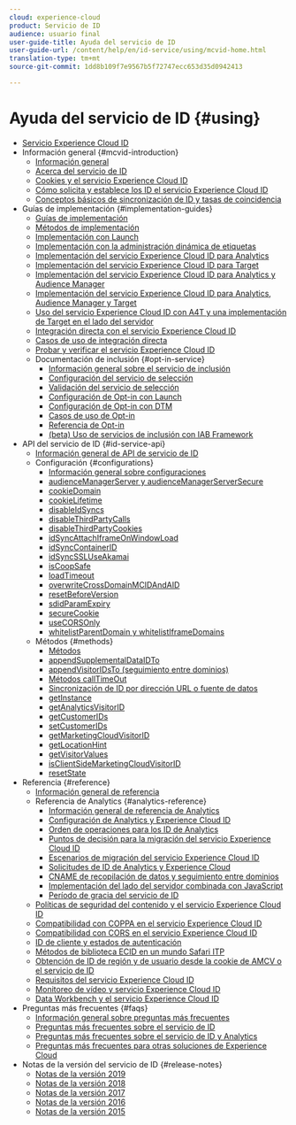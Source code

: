 ```yaml
---
cloud: experience-cloud
product: Servicio de ID
audience: usuario final
user-guide-title: Ayuda del servicio de ID
user-guide-url: /content/help/en/id-service/using/mcvid-home.html
translation-type: tm+mt
source-git-commit: 1dd8b109f7e9567b5f72747ecc653d35d0942413

---
```



# Ayuda del servicio de ID {#using}

+ [Servicio Experience Cloud ID](mcvid-home.md)
+ Información general  {#mcvid-introduction}
   + [Información general  ](mcvid-introduction/mcvid-overview.md)
   + [Acerca del servicio de ID](mcvid-introduction/mcvid-about-id-service.md)
   + [Cookies y el servicio Experience Cloud ID](mcvid-introduction/mcvid-cookies.md)
   + [Cómo solicita y establece los ID el servicio Experience Cloud ID](mcvid-introduction/mcvid-id-request.md)
   + [Conceptos básicos de sincronización de ID y tasas de coincidencia](mcvid-introduction/mcvid-match-rates.md)
+ Guías de implementación {#implementation-guides}
   + [Guías de implementación](mcvid-implementation-guides/mcvid-implementation-guides.md)
   + [Métodos de implementación](mcvid-implementation-guides/mcvid-implementation-methods.md)
   + [Implementación con Launch](mcvid-implementation-guides/ecid-implement-with-launch.md)
   + [Implementación con la administración dinámica de etiquetas](mcvid-implementation-guides/mcvid-standard.md)
   + [Implementación del servicio Experience Cloud ID para Analytics](mcvid-implementation-guides/mcvid-setup-analytics.md)
   + [Implementación del servicio Experience Cloud ID para Target](mcvid-implementation-guides/mcvid-setup-target.md)
   + [Implementación del servicio Experience Cloud ID para Analytics y Audience Manager](mcvid-implementation-guides/mcvid-setup-aam-analytics.md)
   + [Implementación del servicio Experience Cloud ID para Analytics, Audience Manager y Target](mcvid-implementation-guides/mcvid-setup-aam-analytics-target.md)
   + [Uso del servicio Experience Cloud ID con A4T y una implementación de Target en el lado del servidor](mcvid-implementation-guides/ecid-a4t-target.md)
   + [Integración directa con el servicio Experience Cloud ID](mcvid-implementation-guides/mcvid-direct-integration.md)
   + [Casos de uso de integración directa](mcvid-implementation-guides/mcvid-direct-integration-examples.md)
   + [Probar y verificar el servicio Experience Cloud ID](mcvid-implementation-guides/mcvid-test-verify.md)
   + Documentación de inclusión {#opt-in-service}
      + [Información general sobre el servicio de inclusión](mcvid-implementation-guides/opt-in-service/mcvid-optin-overview.md)
      + [Configuración del servicio de selección](mcvid-implementation-guides/opt-in-service/getting-started.md)
      + [Validación del servicio de selección](mcvid-implementation-guides/opt-in-service/testing-optin-and-iab-plugin.md)
      + [Configuración de Opt-in con Launch](mcvid-implementation-guides/opt-in-service/launch.md)
      + [Configuración de Opt-in con DTM](mcvid-implementation-guides/opt-in-service/optin-dtm.md)
      + [Casos de uso de Opt-in](mcvid-implementation-guides/opt-in-service/use-cases.md)
      + [Referencia de Opt-in](mcvid-implementation-guides/opt-in-service/api.md)
      + [(beta) Uso de servicios de inclusión con IAB Framework](mcvid-implementation-guides/opt-in-service/iab.md)
+ API del servicio de ID {#id-service-api}
   + [Información general de API de servicio de ID](mcvid-library/mcvid-library.md)
   + Configuración {#configurations}
      + [Información general sobre configuraciones](mcvid-library/mcvid-function-vars/mcvid-function-vars.md)
      + [audienceManagerServer y audienceManagerServerSecure](mcvid-library/mcvid-function-vars/mcvid-subdomain-config.md)
      + [cookieDomain](mcvid-library/mcvid-function-vars/mcvid-cookiedomain.md)
      + [cookieLifetime](mcvid-library/mcvid-function-vars/mcvid-cookielifetime.md)
      + [disableIdSyncs](mcvid-library/mcvid-function-vars/mcvid-disableidsync.md)
      + [disableThirdPartyCalls](mcvid-library/mcvid-function-vars/mcvid-disablethirdpartycalls.md)
      + [disableThirdPartyCookies](mcvid-library/mcvid-function-vars/mcvid-disable-cookies.md)
      + [idSyncAttachIframeOnWindowLoad](mcvid-library/mcvid-function-vars/mcvid-idsyncattachiframeonwindowload.md)
      + [idSyncContainerID](mcvid-library/mcvid-function-vars/mcvid-idsyncontainerid.md)
      + [idSyncSSLUseAkamai](mcvid-library/mcvid-function-vars/mcvid-idsyncssluseakamai.md)
      + [isCoopSafe](mcvid-library/mcvid-function-vars/mcvid-coopsafe.md)
      + [loadTimeout](mcvid-library/mcvid-function-vars/mcvid-loadtimeout.md)
      + [overwriteCrossDomainMCIDAndAID](mcvid-library/mcvid-function-vars/mcvid-overwrite-visitor-id.md)
      + [resetBeforeVersion](mcvid-library/mcvid-function-vars/mcvid-resetbeforeversion.md)
      + [sdidParamExpiry](mcvid-library/mcvid-function-vars/mcvid-sdidparamexpiry.md)
      + [secureCookie](mcvid-library/mcvid-function-vars/mcvid-securecookie.md)
      + [useCORSOnly](mcvid-library/mcvid-function-vars/mcvid-use-cors-only.md)
      + [whitelistParentDomain y whitelistIframeDomains](mcvid-library/mcvid-function-vars/mcvid-whitelistdomain.md)
   + Métodos {#methods}
      + [Métodos](mcvid-library/mcvid-get-set/mcvid-get-set.md)
      + [appendSupplementalDataIDTo](mcvid-library/mcvid-get-set/mcvid-appendsupplementaldataidto.md)
      + [appendVisitorIDsTo (seguimiento entre dominios)](mcvid-library/mcvid-get-set/mcvid-appendvisitorid.md)
      + [Métodos callTimeOut](mcvid-library/mcvid-get-set/mcvid-timeout-functions.md)
      + [Sincronización de ID por dirección URL o fuente de datos](mcvid-library/mcvid-get-set/mcvid-idsync.md)
      + [getInstance](mcvid-library/mcvid-get-set/mcvid-getinstance.md)
      + [getAnalyticsVisitorID](mcvid-library/mcvid-get-set/mcvid-getanalyticsvisitorid.md)
      + [getCustomerIDs](mcvid-library/mcvid-get-set/mcvid-getcustomerids.md)
      + [setCustomerIDs](mcvid-library/mcvid-get-set/mcvid-setcustomerids.md)
      + [getMarketingCloudVisitorID](mcvid-library/mcvid-get-set/mcvid-getmcvid.md)
      + [getLocationHint](mcvid-library/mcvid-get-set/mcvid-getlocationhint.md)
      + [getVisitorValues](mcvid-library/mcvid-get-set/mcvid-getvisitorvalues.md)
      + [isClientSideMarketingCloudVisitorID](mcvid-library/mcvid-get-set/mcvid-client-side-id.md)
      + [resetState](mcvid-library/mcvid-get-set/mcvid-resetstate.md)
+ Referencia {#reference}
   + [Información general de referencia](mcvid-reference/mcvid-reference.md)
   + Referencia de Analytics {#analytics-reference}
      + [Información general de referencia de Analytics](mcvid-reference/mcvid-analytics-reference/mcvid-analytics-reference.md)
      + [Configuración de Analytics y Experience Cloud ID](mcvid-reference/mcvid-analytics-reference/mcvid-analytics-ids.md)
      + [Orden de operaciones para los ID de Analytics](mcvid-reference/mcvid-analytics-reference/mcvid-analytics-order-of-operations.md)
      + [Puntos de decisión para la migración del servicio Experience Cloud ID](mcvid-reference/mcvid-analytics-reference/mcvid-migration-decisions.md)
      + [Escenarios de migración del servicio Experience Cloud ID](mcvid-reference/mcvid-analytics-reference/mcvid-migration-scenarios.md)
      + [Solicitudes de ID de Analytics y Experience Cloud](mcvid-reference/mcvid-analytics-reference/mcvid-legacy-analytics.md)
      + [CNAME de recopilación de datos y seguimiento entre dominios](mcvid-reference/mcvid-analytics-reference/mcvid-cname.md)
      + [Implementación del lado del servidor combinada con JavaScript](mcvid-reference/mcvid-analytics-reference/mcvid-server-side.md)
      + [Período de gracia del servicio de ID](mcvid-reference/mcvid-analytics-reference/mcvid-grace-period.md)
   + [Políticas de seguridad del contenido y el servicio Experience Cloud ID](mcvid-reference/mcvid-csp.md)
   + [Compatibilidad con COPPA en el servicio Experience Cloud ID](mcvid-reference/mcvid-coppa.md)
   + [Compatibilidad con CORS en el servicio Experience Cloud ID](mcvid-reference/mcvid-cors.md)
   + [ID de cliente y estados de autenticación](mcvid-reference/mcvid-authenticated-state.md)
   + [Métodos de biblioteca ECID en un mundo Safari ITP](mcvid-reference/ecid-library-methods.md)
   + [Obtención de ID de región y de usuario desde la cookie de AMCV o el servicio de ID](mcvid-reference/mcvid-regions.md)
   + [Requisitos del servicio Experience Cloud ID](mcvid-reference/mcvid-requirements.md)
   + [Monitoreo de vídeo y servicio Experience Cloud ID](mcvid-reference/mcvid-heartbeat.md)
   + [Data Workbench y el servicio Experience Cloud ID](mcvid-reference/mcvid-dwb.md)
+ Preguntas más frecuentes {#faqs}
   + [Información general sobre preguntas más frecuentes](mcvid-faq-intro/mcvid-faq-intro.md)
   + [Preguntas más frecuentes sobre el servicio de ID](mcvid-faq-intro/mcvid-faq.md)
   + [Preguntas más frecuentes sobre el servicio de ID y Analytics](mcvid-faq-intro/mcvid-analytics-faq.md)
   + [Preguntas más frecuentes para otras soluciones de Experience Cloud](mcvid-faq-intro/mcvid-other-faq.md)
+ Notas de la versión del servicio de ID {#release-notes}
   + [Notas de la versión 2019](mcvid-release-notes/mcvid-release-notes.md)
   + [Notas de la versión 2018](mcvid-release-notes/mcvid-notes-2018.md)
   + [Notas de la versión 2017](mcvid-release-notes/mcvid-notes-2017.md)
   + [Notas de la versión 2016](mcvid-release-notes/mcvid-notes-2016.md)
   + [Notas de la versión 2015](mcvid-release-notes/mcvid-notes-2015.md)
